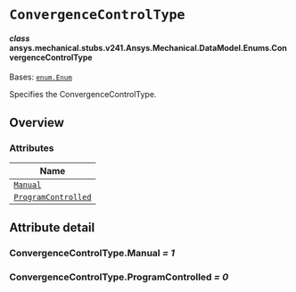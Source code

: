 # `ConvergenceControlType`

<a id="ansys.mechanical.stubs.v241.Ansys.Mechanical.DataModel.Enums.ConvergenceControlType"></a>

#### *class* ansys.mechanical.stubs.v241.Ansys.Mechanical.DataModel.Enums.ConvergenceControlType

Bases: [`enum.Enum`](https://docs.python.org/3/library/enum.html#enum.Enum)

Specifies the ConvergenceControlType.

<!-- !! processed by numpydoc !! -->

<a id="overview"></a>

## Overview

### Attributes

| Name |
| ------------------------------------------------------------------ |
| [`Manual`](#ConvergenceControlType.Manual) |
| [`ProgramControlled`](#ConvergenceControlType.ProgramControlled) |

<a id="attribute-detail"></a>

## Attribute detail

<a id="ConvergenceControlType.Manual"></a>

### ConvergenceControlType.Manual *= 1*

<a id="ConvergenceControlType.ProgramControlled"></a>

### ConvergenceControlType.ProgramControlled *= 0*


